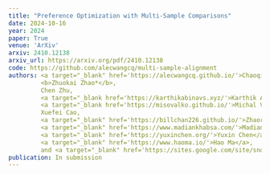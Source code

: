 ```yaml
---
title: "Preference Optimization with Multi-Sample Comparisons"
date: 2024-10-16
year: 2024
paper: True
venue: 'ArXiv'
arxiv: 2410.12138
arxiv_url: https://arxiv.org/pdf/2410.12138
code: https://github.com/alecwangcq/multi-sample-alignment
authors: <a target="_blank" href='https://alecwangcq.github.io/'>Chaoqi Wang*</a>,
         <b>Zhuokai Zhao*</b>,
         Chen Zhu, 
         <a target="_blank href='https://karthikabinavs.xyz/'>Karthik Abinav Sankararaman</a>, 
         <a target="_blank href='https://misovalko.github.io/'>Michal Valko</a>, 
         Xuefei Cao, 
         <a target="_blank" href='https://billchan226.github.io/'>Zhaorun Chen</a>, 
         <a target="_blank" href='https://www.madiankhabsa.com/'>Madian Khabsa</a>, 
         <a target="_blank" href='https://yuxinchen.org/'>Yuxin Chen</a>,
         <a target="_blank" href='https://www.haoma.io/'>Hao Ma</a>, 
         and <a target="_blank" href='https://sites.google.com/site/snongwang/'>Sinong Wang</a>
publication: In submission
---
```

